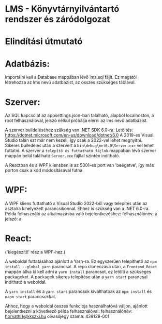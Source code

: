 # LMS - Könyvtárnyilvántartó rendszer és záródolgozat

# Elindítási útmutató 

# Adatbázis:
Importálni kell a Database mappában lévő lms.sql fájlt. 
Ez magától létrehozza az lms nevű adatbázist, az összes szükséges táblával.

# Szerver:
Az SQL kapcsolat az appsettings.json-ban található, alapból localhoston, a root felhasználóval, 
jelszó nélkül próbálja elérni az lms nevű adatbázist.


A szerver buildeléséhez szükség van .NET SDK 6.0-ra. Letöltés: https://dotnet.microsoft.com/en-us/download/dotnet/6.0
A 2019-es Visual Studio talán ezt már nem kezeli, így csak a 2022-vel lehet megnyitni.
Sikeres builedelés után a szervert a ```bin\debug\net6.0\Server.exe``` vel lehet futtatni.
A szerver a ```telepítő és futtatható fájlok``` mappában lévő szerver mappán belül található ```Server.exe``` fájllal szintén indítható.

A Reactban és a WPF  kliensben is az 5001-es port van 'beégetve', így más porton csak a kód módosításával futna.


# WPF:
A WPF kliens futtatható a Visual Studio 2022-ből vagy telepítés után az asztalra kihelyezett parancsikonnal.
Ehhez is szükség van a .NET 6.0-ra.
Példa felhasználó az alkalmazásba való bejelentkezéshez:
                                                            felhasználónév: a
                                                            jelszó: a

# React:
('kiegészítő' rész a WPF-hez.)

A weboldal futtatásához ajánlott a Yarn-ra. Ez egyszerűen telepíthető az ```npm install --global yarn``` parancsal.
A repo cloneozása után, a ```Frontend_React``` mappán állva ki kell adni a ```yarn install``` parancsot, 
ez letölti a szükséges packageket. A packagek sikeres telepítése után a ```yarn start``` parancsal indítható a weboldal.

A ```yarn install``` és a ```yarn start``` parancsok kiválthatóak az ```npm install``` és ```napm start``` parancsokkal.

Ahhoz, hogy a weboldal összes funkciója használhatóvá váljon, ajánlott bejelentkezni a következő példa felhasználóval:
                                                                                                                          felhasználónév: horvathl1@kkszki.hu
                                                                                                                          olvasójegy száma: 438129-001
